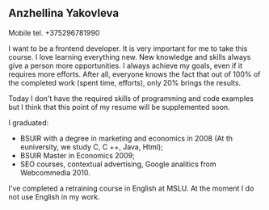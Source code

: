 ## Anzhellina Yakovleva


 Mobile tel. +375296781990
 
   I want to be a frontend developer. It is very important for me to take this course. I love learning everything new. New knowledge and skills always give a person more opportunities. I always achieve my goals, even if it requires more efforts. After all, everyone knows the fact that out of 100% of the completed work (spent time, efforts), only 20% brings the results.

  Today I don't have the required skills of programming and  code examples  but I think that this point of my resume will be supplemented soon.
 
  I graduated:
  - BSUIR with a degree in marketing and economics in 2008 (At th euniversity, we study C, C ++, Java, Html);
  - BSUIR Master in Economics 2009;
 - SEO courses, contextual advertising, Google analitics from Webcommedia 2010.
 
 
 I've completed a retraining course in English at MSLU. At the moment I do not use English in my work.
 
 
